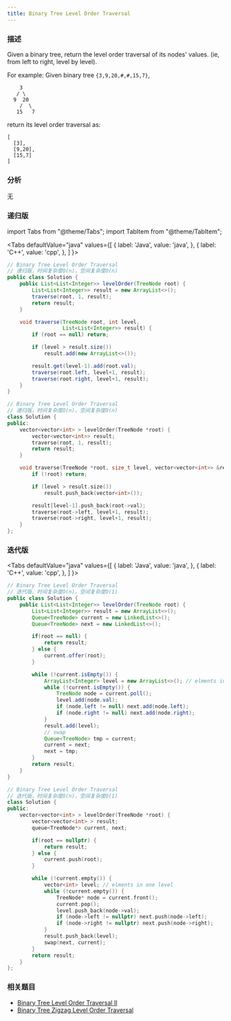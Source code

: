 ```yaml
---
title: Binary Tree Level Order Traversal
---
```


### 描述

Given a binary tree, return the level order traversal of its nodes' values. (ie, from left to right, level by level).

For example:
Given binary tree `{3,9,20,#,#,15,7}`,

```
    3
   / \
  9  20
    /  \
   15   7
```

return its level order traversal as:

```
[
  [3],
  [9,20],
  [15,7]
]
```

### 分析

无

### 递归版

import Tabs from "@theme/Tabs";
import TabItem from "@theme/TabItem";

<Tabs
defaultValue="java"
values={[
{ label: 'Java', value: 'java', },
{ label: 'C++', value: 'cpp', },
]
}>
<TabItem value="java">

```java
// Binary Tree Level Order Traversal
// 递归版，时间复杂度O(n)，空间复杂度O(n)
public class Solution {
    public List<List<Integer>> levelOrder(TreeNode root) {
        List<List<Integer>> result = new ArrayList<>();
        traverse(root, 1, result);
        return result;
    }

    void traverse(TreeNode root, int level,
                  List<List<Integer>> result) {
        if (root == null) return;

        if (level > result.size())
            result.add(new ArrayList<>());

        result.get(level-1).add(root.val);
        traverse(root.left, level+1, result);
        traverse(root.right, level+1, result);
    }
}
```

</TabItem>
<TabItem value="cpp">

```cpp
// Binary Tree Level Order Traversal
// 递归版，时间复杂度O(n)，空间复杂度O(n)
class Solution {
public:
    vector<vector<int> > levelOrder(TreeNode *root) {
        vector<vector<int>> result;
        traverse(root, 1, result);
        return result;
    }

    void traverse(TreeNode *root, size_t level, vector<vector<int>> &result) {
        if (!root) return;

        if (level > result.size())
            result.push_back(vector<int>());

        result[level-1].push_back(root->val);
        traverse(root->left, level+1, result);
        traverse(root->right, level+1, result);
    }
};
```

</TabItem>
</Tabs>

### 迭代版

<Tabs
defaultValue="java"
values={[
{ label: 'Java', value: 'java', },
{ label: 'C++', value: 'cpp', },
]
}>
<TabItem value="java">

```java
// Binary Tree Level Order Traversal
// 迭代版，时间复杂度O(n)，空间复杂度O(1)
public class Solution {
    public List<List<Integer>> levelOrder(TreeNode root) {
        List<List<Integer>> result = new ArrayList<>();
        Queue<TreeNode> current = new LinkedList<>();
        Queue<TreeNode> next = new LinkedList<>();

        if(root == null) {
            return result;
        } else {
            current.offer(root);
        }

        while (!current.isEmpty()) {
            ArrayList<Integer> level = new ArrayList<>(); // elments in one level
            while (!current.isEmpty()) {
                TreeNode node = current.poll();
                level.add(node.val);
                if (node.left != null) next.add(node.left);
                if (node.right != null) next.add(node.right);
            }
            result.add(level);
            // swap
            Queue<TreeNode> tmp = current;
            current = next;
            next = tmp;
        }
        return result;
    }
}
```

</TabItem>
<TabItem value="cpp">

```cpp
// Binary Tree Level Order Traversal
// 迭代版，时间复杂度O(n)，空间复杂度O(1)
class Solution {
public:
    vector<vector<int> > levelOrder(TreeNode *root) {
        vector<vector<int> > result;
        queue<TreeNode*> current, next;

        if(root == nullptr) {
            return result;
        } else {
            current.push(root);
        }

        while (!current.empty()) {
            vector<int> level; // elments in one level
            while (!current.empty()) {
                TreeNode* node = current.front();
                current.pop();
                level.push_back(node->val);
                if (node->left != nullptr) next.push(node->left);
                if (node->right != nullptr) next.push(node->right);
            }
            result.push_back(level);
            swap(next, current);
        }
        return result;
    }
};
```

</TabItem>
</Tabs>

### 相关题目

- [Binary Tree Level Order Traversal II](binary-tree-level-order-traversal-ii.md)
- [Binary Tree Zigzag Level Order Traversal](binary-tree-zigzag-level-order-traversal.md)
